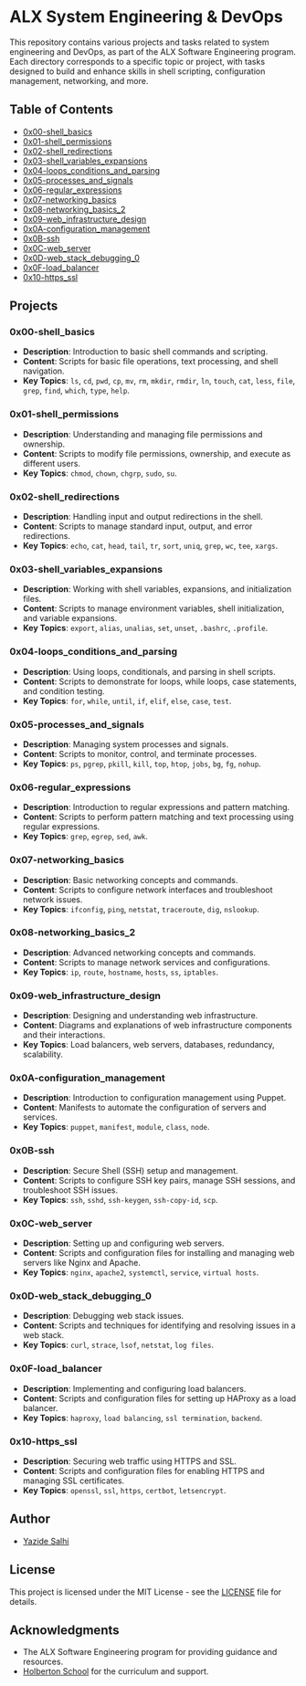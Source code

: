 # ALX System Engineering & DevOps

This repository contains various projects and tasks related to system engineering and DevOps, as part of the ALX Software Engineering program. Each directory corresponds to a specific topic or project, with tasks designed to build and enhance skills in shell scripting, configuration management, networking, and more.

## Table of Contents

- [0x00-shell_basics](#0x00-shell_basics)
- [0x01-shell_permissions](#0x01-shell_permissions)
- [0x02-shell_redirections](#0x02-shell_redirections)
- [0x03-shell_variables_expansions](#0x03-shell_variables_expansions)
- [0x04-loops_conditions_and_parsing](#0x04-loops_conditions_and_parsing)
- [0x05-processes_and_signals](#0x05-processes_and_signals)
- [0x06-regular_expressions](#0x06-regular_expressions)
- [0x07-networking_basics](#0x07-networking_basics)
- [0x08-networking_basics_2](#0x08-networking_basics_2)
- [0x09-web_infrastructure_design](#0x09-web_infrastructure_design)
- [0x0A-configuration_management](#0x0A-configuration_management)
- [0x0B-ssh](#0x0B-ssh)
- [0x0C-web_server](#0x0C-web_server)
- [0x0D-web_stack_debugging_0](#0x0D-web_stack_debugging_0)
- [0x0F-load_balancer](#0x0F-load_balancer)
- [0x10-https_ssl](#0x10-https_ssl)

## Projects

### 0x00-shell_basics
- **Description**: Introduction to basic shell commands and scripting.
- **Content**: Scripts for basic file operations, text processing, and shell navigation.
- **Key Topics**: `ls`, `cd`, `pwd`, `cp`, `mv`, `rm`, `mkdir`, `rmdir`, `ln`, `touch`, `cat`, `less`, `file`, `grep`, `find`, `which`, `type`, `help`.

### 0x01-shell_permissions
- **Description**: Understanding and managing file permissions and ownership.
- **Content**: Scripts to modify file permissions, ownership, and execute as different users.
- **Key Topics**: `chmod`, `chown`, `chgrp`, `sudo`, `su`.

### 0x02-shell_redirections
- **Description**: Handling input and output redirections in the shell.
- **Content**: Scripts to manage standard input, output, and error redirections.
- **Key Topics**: `echo`, `cat`, `head`, `tail`, `tr`, `sort`, `uniq`, `grep`, `wc`, `tee`, `xargs`.

### 0x03-shell_variables_expansions
- **Description**: Working with shell variables, expansions, and initialization files.
- **Content**: Scripts to manage environment variables, shell initialization, and variable expansions.
- **Key Topics**: `export`, `alias`, `unalias`, `set`, `unset`, `.bashrc`, `.profile`.

### 0x04-loops_conditions_and_parsing
- **Description**: Using loops, conditionals, and parsing in shell scripts.
- **Content**: Scripts to demonstrate for loops, while loops, case statements, and condition testing.
- **Key Topics**: `for`, `while`, `until`, `if`, `elif`, `else`, `case`, `test`.

### 0x05-processes_and_signals
- **Description**: Managing system processes and signals.
- **Content**: Scripts to monitor, control, and terminate processes.
- **Key Topics**: `ps`, `pgrep`, `pkill`, `kill`, `top`, `htop`, `jobs`, `bg`, `fg`, `nohup`.

### 0x06-regular_expressions
- **Description**: Introduction to regular expressions and pattern matching.
- **Content**: Scripts to perform pattern matching and text processing using regular expressions.
- **Key Topics**: `grep`, `egrep`, `sed`, `awk`.

### 0x07-networking_basics
- **Description**: Basic networking concepts and commands.
- **Content**: Scripts to configure network interfaces and troubleshoot network issues.
- **Key Topics**: `ifconfig`, `ping`, `netstat`, `traceroute`, `dig`, `nslookup`.

### 0x08-networking_basics_2
- **Description**: Advanced networking concepts and commands.
- **Content**: Scripts to manage network services and configurations.
- **Key Topics**: `ip`, `route`, `hostname`, `hosts`, `ss`, `iptables`.

### 0x09-web_infrastructure_design
- **Description**: Designing and understanding web infrastructure.
- **Content**: Diagrams and explanations of web infrastructure components and their interactions.
- **Key Topics**: Load balancers, web servers, databases, redundancy, scalability.

### 0x0A-configuration_management
- **Description**: Introduction to configuration management using Puppet.
- **Content**: Manifests to automate the configuration of servers and services.
- **Key Topics**: `puppet`, `manifest`, `module`, `class`, `node`.

### 0x0B-ssh
- **Description**: Secure Shell (SSH) setup and management.
- **Content**: Scripts to configure SSH key pairs, manage SSH sessions, and troubleshoot SSH issues.
- **Key Topics**: `ssh`, `sshd`, `ssh-keygen`, `ssh-copy-id`, `scp`.

### 0x0C-web_server
- **Description**: Setting up and configuring web servers.
- **Content**: Scripts and configuration files for installing and managing web servers like Nginx and Apache.
- **Key Topics**: `nginx`, `apache2`, `systemctl`, `service`, `virtual hosts`.

### 0x0D-web_stack_debugging_0
- **Description**: Debugging web stack issues.
- **Content**: Scripts and techniques for identifying and resolving issues in a web stack.
- **Key Topics**: `curl`, `strace`, `lsof`, `netstat`, `log files`.

### 0x0F-load_balancer
- **Description**: Implementing and configuring load balancers.
- **Content**: Scripts and configuration files for setting up HAProxy as a load balancer.
- **Key Topics**: `haproxy`, `load balancing`, `ssl termination`, `backend`.

### 0x10-https_ssl
- **Description**: Securing web traffic using HTTPS and SSL.
- **Content**: Scripts and configuration files for enabling HTTPS and managing SSL certificates.
- **Key Topics**: `openssl`, `ssl`, `https`, `certbot`, `letsencrypt`.

## Author
- [Yazide Salhi](https://github.com/YazideSalhi)

## License
This project is licensed under the MIT License - see the [LICENSE](LICENSE) file for details.

## Acknowledgments
- The ALX Software Engineering program for providing guidance and resources.
- [Holberton School](https://www.holbertonschool.com) for the curriculum and support.
